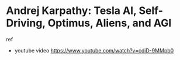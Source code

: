 # Andrej Karpathy: Tesla AI, Self-Driving, Optimus, Aliens, and AGI

ref 
- youtube video https://www.youtube.com/watch?v=cdiD-9MMpb0
